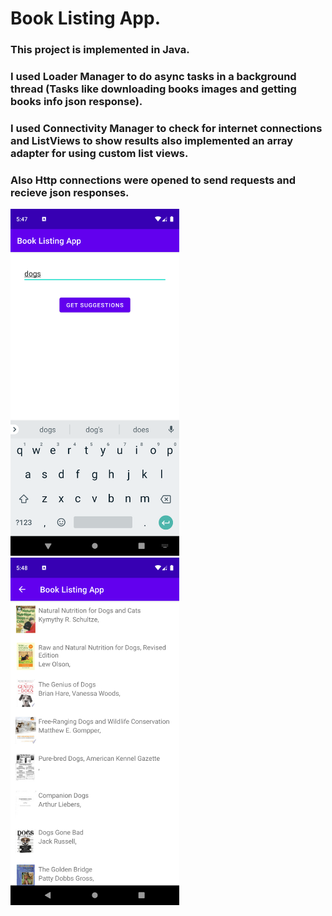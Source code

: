 # Book Listing App.
### This project is implemented in Java.
### I used Loader Manager to do async tasks in a background thread (Tasks like downloading books images and getting books info json response).
### I used Connectivity Manager to check for internet connections and ListViews to show results also implemented an array adapter for using custom list views.
### Also Http connections were opened to send requests and recieve json responses.

<img src="https://github.com/OmarKhaledm21/Book-Listing-App-Android-Native-Java-/blob/master/SS/Screenshot_20220323_054747.png" alt="drawing" width="270"/>
<img src="https://github.com/OmarKhaledm21/Book-Listing-App-Android-Native-Java-/blob/master/SS/Screenshot_20220323_054816.png" alt="drawing" width="270"/>


